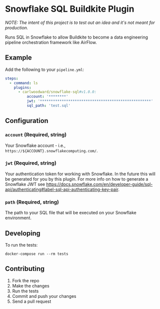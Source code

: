 # Snowflake SQL Buildkite Plugin

*NOTE: The intent of this project is to test out an idea and it's not meant for production.*

Runs SQL in Snowflake to allow Buildkite to become a data engineering pipeline orchestration framework like AirFlow.

## Example

Add the following to your `pipeline.yml`:

```yml
steps:
  - command: ls
    plugins:
      - carlwoodward/snowflake-sql#v1.0.0:
          account: '********'
          jwt: '***************************************************'
          sql_path: 'test.sql'
```

## Configuration

### `account` (Required, string)

Your Snowflake account - i.e., `https://${ACCOUNT}.snowflakecomputing.com/`.

### `jwt` (Required, string)

Your authentication token for working with Snowflake. In the future this will be generated for you by this plugin. For more info on how to generate a Snowflake JWT see https://docs.snowflake.com/en/developer-guide/sql-api/authenticating#label-sql-api-authenticating-key-pair.

### `path` (Required, string)

The path to your SQL file that will be executed on your Snowflake environment.

## Developing

To run the tests:

```shell
docker-compose run --rm tests
```

## Contributing

1. Fork the repo
2. Make the changes
3. Run the tests
4. Commit and push your changes
5. Send a pull request
